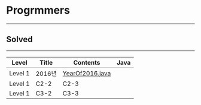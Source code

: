 # Progrmmers
<hr>

## Solved
<hr>

Level | Title | Contents | Java
------ | ------ | -------- |------ | 
Level 1 | 2016년 | [YearOf2016.java](https://github.com/Donghyeon0915/Algorithm/blob/master/Programmers/Level%201/2016%EB%85%84/Year%20Of%202016.java) |
Level 1 | C2-2 | C2-3 |
Level 1 | C3-2 | C3-3 |
